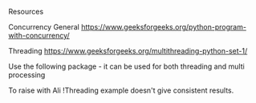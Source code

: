 Resources

Concurrency General
https://www.geeksforgeeks.org/python-program-with-concurrency/

Threading
https://www.geeksforgeeks.org/multithreading-python-set-1/

Use the following package - it can be used for both threading and multi processing 

To raise with Ali
!Threading example doesn't give consistent results.

